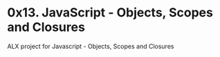 # 0x13. JavaScript - Objects, Scopes and Closures
 ALX project for Javascript - Objects, Scopes and Closures 
